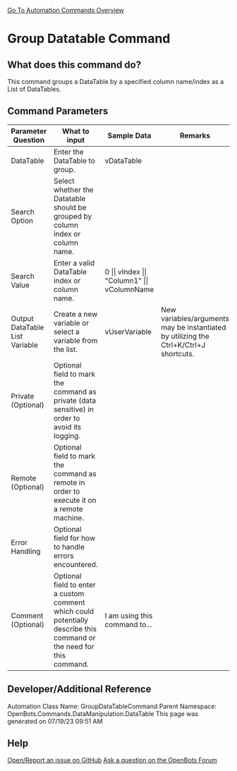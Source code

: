 <!--TITLE: Group Datatable Command -->
<!-- SUBTITLE: a command in the Data Manipulation Commands\DataTable group. -->
[Go To Automation Commands Overview](/automation-commands)


# Group Datatable Command


## What does this command do?
This command groups a DataTable by a specified column name/index as a List of DataTables.


## Command Parameters
| Parameter Question   	| What to input  	|  Sample Data 	| Remarks  	|
| ---                    | ---               | ---           | ---       |
|DataTable|Enter the DataTable to group.|vDataTable||
|Search Option|Select whether the Datatable should be grouped by column index or column name.|||
|Search Value|Enter a valid DataTable index or column name.|0 \|\| vIndex \|\| "Column1" \|\| vColumnName||
|Output DataTable List Variable|Create a new variable or select a variable from the list.|vUserVariable|New variables/arguments may be instantiated by utilizing the Ctrl+K/Ctrl+J shortcuts.|
|Private (Optional)|Optional field to mark the command as private (data sensitive) in order to avoid its logging.|||
|Remote (Optional)|Optional field to mark the command as remote in order to execute it on a remote machine.|||
|Error Handling|Optional field for how to handle errors encountered.|||
|Comment (Optional)|Optional field to enter a custom comment which could potentially describe this command or the need for this command.|I am using this command to...||


## Developer/Additional Reference
Automation Class Name: GroupDataTableCommand
Parent Namespace: OpenBots.Commands.DataManipulation.DataTable
This page was generated on 07/19/23 09:51 AM


## Help
[Open/Report an issue on GitHub](https://github.com/OpenBotsAI/OpenBots.Studio/issues/new)
[Ask a question on the OpenBots Forum](https://openbots.ai/forums/)
